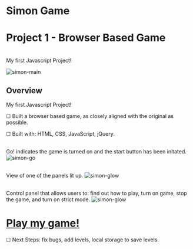 # Simon Game
# Project 1 - Browser Based Game
<br>My first Javascript Project!

![simon-main](https://i.imgur.com/mMhMdyL.png "simon-main-frame")

## Overview

My first Javascript Project!

☐ Built a browser based game, as closely aligned with the original as possible. 

☐ Built with: HTML, CSS, JavaScript, jQuery. 

<br> Go! indicates the game is turned on and the start button has been initated. 
![simon-go](https://i.imgur.com/XuypeSQ.png "simon-start-frame")

<br> View of one of the panels lit up. 
![simon-glow](https://i.imgur.com/hcinPJh.png?1 "simon-glow-frame")

<br> Control panel that allows users to: find out how to play, turn on game, stop the game, and turn on strict mode. 
![simon-glow](https://i.imgur.com/bmkDaLE.png "simon-glow-frame")

# [Play my game!](https://bridgta.github.io/simon-game/)

☐ Next Steps: fix bugs, add levels, local storage to save levels. 

